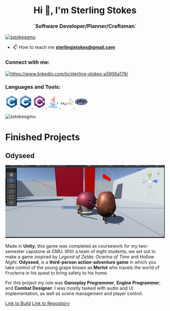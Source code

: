 <h1 align="center">Hi 👋, I'm Sterling Stokes</h1>
<h3 align="center">`Software Developer/Planner/Craftsman`</h3>

<p align="left"> <a href="https://github.com/ryo-ma/github-profile-trophy"><img src="https://github-profile-trophy.vercel.app/?username=sstokesgmu" alt="sstokesgmu" /></a> </p>

- 📫 How to reach me **sterlingjstokes@gmail.com**

<h3 align="left">Connect with me:</h3>
<p align="left">
<a href="https://www.linkedin.com/in/sterling-stokes-a5906a179/" target="blank"><img align="center" src="https://raw.githubusercontent.com/rahuldkjain/github-profile-readme-generator/master/src/images/icons/Social/linked-in-alt.svg" alt="https://www.linkedin.com/in/sterling-stokes-a5906a179/" height="30" width="40" /></a>
</p>

<h3 align="left">Languages and Tools:</h3>
<p align="left"> <a href="https://www.cprogramming.com/" target="_blank" rel="noreferrer"> <img src="https://raw.githubusercontent.com/devicons/devicon/master/icons/c/c-original.svg" alt="c" width="40" height="40"/> </a> <a href="https://www.w3schools.com/cpp/" target="_blank" rel="noreferrer"> <img src="https://raw.githubusercontent.com/devicons/devicon/master/icons/cplusplus/cplusplus-original.svg" alt="cplusplus" width="40" height="40"/> </a> <a href="https://www.w3schools.com/cs/" target="_blank" rel="noreferrer"> <img src="https://raw.githubusercontent.com/devicons/devicon/master/icons/csharp/csharp-original.svg" alt="csharp" width="40" height="40"/> </a> <a href="https://www.java.com" target="_blank" rel="noreferrer"> <img src="https://raw.githubusercontent.com/devicons/devicon/master/icons/java/java-original.svg" alt="java" width="40" height="40"/> </a> <a href="https://www.mysql.com/" target="_blank" rel="noreferrer"> <img src="https://raw.githubusercontent.com/devicons/devicon/master/icons/mysql/mysql-original-wordmark.svg" alt="mysql" width="40" height="40"/> </a> <a href="https://www.php.net" target="_blank" rel="noreferrer"> <img src="https://raw.githubusercontent.com/devicons/devicon/master/icons/php/php-original.svg" alt="php" width="40" height="40"/> </a> </p>

<p><img align="center" src="https://github-readme-stats.vercel.app/api/top-langs?username=sstokesgmu&show_icons=true&locale=en&layout=compact" alt="sstokesgmu" /></p>


# Finished Projects


## Odyseed
<p align="center">
   <img src="https://github.com/sstokesgmu/sstokesgmu/blob/main/Docs/Completed%20Projects/Odyseed/pictures/OdyseedTitle.png" alt="Odyseed Screenshot" style="max-width: 100%;">


Made in **Unity**, this game was completed as coursework for my two-semester capstone at GMU. With a team of eight students, we set out to make a game inspired by _Legend of Zelda: Ocarina of Time_ and _Hollow Night_. **Odyseed**, is a **third-person action-adventure game** in which you take control of the young grape known as **Merlot** who travels the world of Fructerra in his quest to bring safety to his home.  
  
For this project my role was **Gameplay Programmer**, **Engine Programmer**, and **Combat Designer**. I was mostly tasked with audio and UI implementation, as well as scene management and player control.

[Link to Build](https://github.com/sstokesgmu/sstokesgmu/blob/main/Docs/Completed%20Projects/Odyseed.md)
[Link to Repository](https://github.com/Notjcvh/Odysseed)

</p>